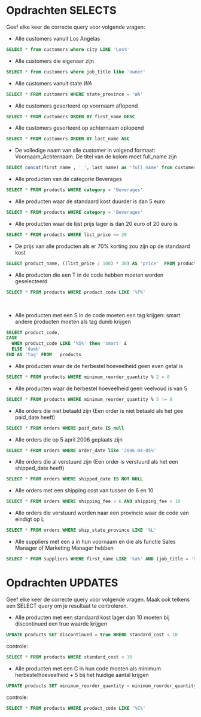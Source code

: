 # Opdrachten SELECTS
Geef elke keer de correcte query voor volgende vragen:

- Alle customers vanuit Los Angelas<br> 
```sql
SELECT * from customers where city LIKE 'Los%'
```

- Alle customers die eigenaar zijn<br>
```sql
SELECT * from customers where job_title like 'owner'
```
 
- Alle customers vanuit state *WA*<br>
```sql
SELECT * FROM customers WHERE state_province = 'WA'
```

- Alle customers gesorteerd op voornaam aflopend<br>
```sql
SELECT * FROM customers ORDER BY first_name DESC
```

- Alle customers gesorteerd op achternaam oplopend<br>
```sql
SELECT * FROM customers ORDER BY last_name ASC
```

- De volledige naam van alle customer in volgend formaat: Voornaam_Achternaam. De titel van de kolom moet full_name zijn <br>
```sql
SELECT concat(first_name , '_', last_name) as 'full_name' from customers
```

- Alle producten van de categorie Beverages<br>
```sql
SELECT * FROM products WHERE category = 'Beverages' 
```

- Alle producten waar de standaard kost duurder is dan 5 euro<br>
```sql
SELECT * FROM products WHERE category = 'Beverages'
```

- Alle producten waar de lijst prijs lager is dan 20 euro of 20 euro is<br>
```sql
SELECT * FROM products WHERE list_price <= 20
```

- De prijs van alle producten als er 70% korting zou zijn op de standaard kost<br>
```sql
SELECT product_name, ((list_price / 100) * 30) AS 'price'  FROM products
```

- Alle producten die een T in de code hebben moeten worden geselecteerd<br>
```sql
SELECT * FROM products WHERE product_code LIKE '%T%' 
```
<br>

- Alle producten met een S in de code moeten een tag krijgen: smart andere producten moeten als tag dumb krijgen <br>
``` sql
SELECT product_code, 
CASE 
  WHEN product_code LIKE '%S%' then 'smart' £
  ELSE 'dumb' 
END AS 'tag' FROM   products
```

- Alle producten waar de de herbestel hoeveelheid geen even getal is
```sql
SELECT * FROM products WHERE minimum_reorder_quantity % 2 = 0 
```

- Alle producten waar de herbestel hoeveelheid geen veelvoud is van 5
```sql
SELECT * FROM products WHERE minimum_reorder_quantity % 5 != 0
```

- Alle orders die niet betaald zijn (Een order is niet betaald als het gee paid_date heeft)
```sql
SELECT * FROM orders WHERE paid_date IS null
```

- Alle orders die op 5 april 2006 geplaats zijn
```sql
SELECT * FROM orders WHERE order_date like '2006-04-05%'
```

- Alle orders die al verstuurd zijn (Een order is verstuurd als het een shipped_date heeft)
```sql
SELECT * FROM orders WHERE shipped_date IS NOT NULL
```

- Alle orders met een shipping cost van tussen de 6 en 10
```sql
SELECT * FROM orders WHERE shipping_fee > 6 AND shipping_fee < 10
```

- Alle orders die verstuurd worden naar een provincie waar de code van eindigt op L
```sql
SELECT * FROM orders WHERE ship_state_province LIKE '%L'
```

- Alle suppliers met een a in hun voornaam en die als functie Sales Manager of Marketing Manager hebben
```sql
SELECT * FROM suppliers WHERE first_name LIKE '%a%' AND (job_title = 'Sales Manager' OR job_title = 'Marketing Manager')
```

# Opdrachten UPDATES
Geef elke keer de correcte query voor volgende vragen. Maak ook telkens een SELECT query om je resultaat te controleren.

- Alle producten met een standaard kost lager dan 10 moeten bij discontinued een true waarde krijgen
```sql
UPDATE products SET discontinued = true WHERE standard_cost < 10
```
  controle:
```sql
SELECT * FROM products WHERE standard_cost < 10
```

- Alle producten met een C in hun code moeten als minimum herbestelhoeveelheid + 5 bij het huidige aantal krijgen
```sql
UPDATE products SET minimum_reorder_quantity = minimum_reorder_quantity + 5 WHERE product_code LIKE '%C%'
```
  controle:
```sql
SELECT * FROM products WHERE product_code LIKE '%C%'
```